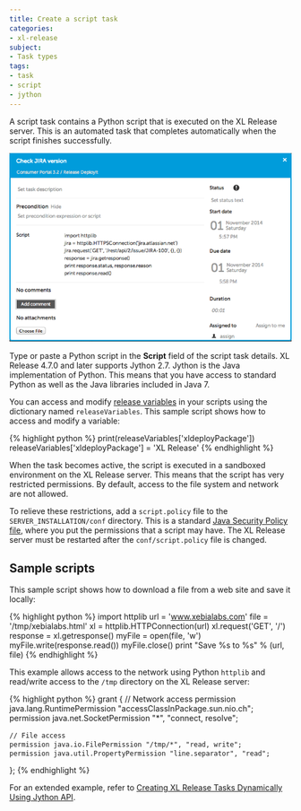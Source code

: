 ```yaml
---
title: Create a script task
categories:
- xl-release
subject:
- Task types
tags:
- task
- script
- jython
---
```


A script task contains a Python script that is executed on the XL Release server. This is an automated task that completes automatically when the script finishes successfully.

![Script Task Details](../images/script-task-details.png)

Type or paste a Python script in the **Script** field of the script task details. XL Release 4.7.0 and later supports Jython 2.7. Jython is the Java implementation of Python. This means that you have access to standard Python as well as the Java libraries included in Java 7.

You can access and modify [release variables](/xl-release/concept/variables-in-xl-release.html) in your scripts using the dictionary named `releaseVariables`. This sample script shows how to access and modify a variable:

{% highlight python %}
print(releaseVariables['xldeployPackage'])
releaseVariables['xldeployPackage'] = 'XL Release'
{% endhighlight %}

When the task becomes active, the script is executed in a sandboxed environment on the XL Release server. This means that the script has very restricted permissions. By default, access to the file system and network are not allowed.

To relieve these restrictions, add a `script.policy` file to the `SERVER_INSTALLATION/conf` directory. This is a standard [Java Security Policy file](http://docs.oracle.com/javase/7/docs/technotes/guides/security/PolicyFiles.html), where you put the permissions that a script may have. The XL Release server must be restarted after the `conf/script.policy` file is changed.

## Sample scripts

This sample script shows how to download a file from a web site and save it locally:

{% highlight python %}
import httplib
url = 'www.xebialabs.com'
file = '/tmp/xebialabs.html'
xl = httplib.HTTPConnection(url)
xl.request('GET', '/')
response = xl.getresponse()
myFile = open(file, 'w')
myFile.write(response.read())
myFile.close()
print "Save %s to %s" % (url, file)
{% endhighlight %}

This example allows access to the network using Python `httplib` and read/write access to the `/tmp` directory on the XL Release server:

{% highlight python %}
grant {
    // Network access
    permission  java.lang.RuntimePermission "accessClassInPackage.sun.nio.ch";
    permission  java.net.SocketPermission "*", "connect, resolve";

    // File access
    permission java.io.FilePermission "/tmp/*", "read, write";
    permission java.util.PropertyPermission "line.separator", "read";
};
{% endhighlight %}

For an extended example, refer to [Creating XL Release Tasks Dynamically Using Jython API](http://blog.xebialabs.com/2015/08/11/creating-xl-release-tasks-dynamically-using-jython-api/).
